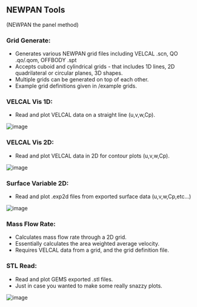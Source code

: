 ## NEWPAN Tools

(NEWPAN the panel method)

### **Grid Generate:**
- Generates various NEWPAN grid files including VELCAL .scn, QO .qo/.qom, OFFBODY .spt
- Accepts cuboid and cylindrical grids - that includes 1D lines, 2D quadrilateral or circular planes, 3D shapes.
- Multiple grids can be generated on top of each other.
- Example grid definitions given in /example grids.

### **VELCAL Vis 1D:**
- Read and plot VELCAL data on a straight line (u,v,w,Cp).

![image](https://github.com/jj-foster/NEWPAN-tools/assets/79290428/4c70f22b-5147-4850-8f8a-fdafeb7e74fc)

### **VELCAL Vis 2D:**
- Read and plot VELCAL data in 2D for contour plots (u,v,w,Cp).

![image](https://github.com/jj-foster/NEWPAN-tools/assets/79290428/2d58aa80-7389-449b-b6d3-2dbaeb59aa42)

### **Surface Variable 2D:**
- Read and plot .exp2d files from exported surface data (u,v,w,Cp,etc...)

![image](https://github.com/jj-foster/NEWPAN-tools/assets/79290428/c4ccded9-6bfc-4cbc-8e9e-0923d28d7e1c)

### **Mass Flow Rate:**
- Calculates mass flow rate through a 2D grid.
- Essentially calculates the area weighted average velocity.
- Requires VELCAL data from a grid, and the grid definition file.

### **STL Read:**
- Read and plot GEMS exported .stl files.
- Just in case you wanted to make some really snazzy plots.

![image](https://github.com/jj-foster/NEWPAN-tools/assets/79290428/f71f15cb-0456-4b0c-9787-067528e533a2)


